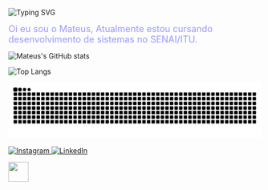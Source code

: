 
<p align="left">
  <img src="https://readme-typing-svg.herokuapp.com?font=Fira+Code&pause=500&color=66CCFF&width=435&lines=Ol%C3%A1,+meu+nome+%C3%A9+Mateus+Covre!;Seja+bem-vindo+ao+meu+GitHub!&fontSize=30" alt="Typing SVG" />
</p>
<!--Sobre mim -->
<p align="Left">
  <span style="font-size:18px; color:#9999ff;">
    Oi eu sou o Mateus, Atualmente estou cursando desenvolvimento de sistemas no SENAI/ITU.
  </span>
</p>

</div>

<!-- GITHUB STATS -->

![Mateus's GitHub stats](https://github-readme-stats.vercel.app/api?username=Mateus27232&theme=github_dark&show_icons=true)
<p align="left">
  <img src="https://github-readme-stats.vercel.app/api/top-langs/?username=Mateus27232&layout=compact&theme=github_dark" alt="Top Langs" />
</p>

<!-- COBRINHA -->

<picture>
  <source media="(prefers-color-scheme: dark)" srcset="https://raw.githubusercontent.com/v1ih/v1ih/output/github-snake-dark.svg" />
  <source media="(prefers-color-scheme: light)" srcset="https://raw.githubusercontent.com/v1ih/v1ih/output/github-snake.svg" />
  <img alt="github-snake" src="https://raw.githubusercontent.com/v1ih/v1ih/output/github-snake.svg" />
</picture>

<!-- REDES SOCIAIS -->

<p align="left">
  <a href="https://instagram.com/mateus.covre.23" target="_blank">
    <img src="https://img.shields.io/badge/Instagram-%23E4405F.svg?style=for-the-badge&logo=Instagram&logoColor=white" alt="Instagram"/>
  </a>
  <a href="https://www.linkedin.com/in/mateus-covre-33897835b/" target="_blank">
    <img src="https://img.shields.io/badge/LinkedIn-%230077B5.svg?style=for-the-badge&logo=linkedin&logoColor=white" alt="LinkedIn"/>
  </a>

</p>

<!-- LINGUAGENS DE PROGRAMAÇÃO -->

<img src="https://cdn.jsdelivr.net/gh/devicons/devicon/icons/python/python-original.svg" width="40" height="40"/>





